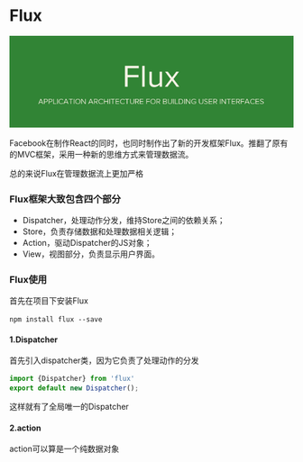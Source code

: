 # Flux

![](/assets/bg2016011501.png)

Facebook在制作React的同时，也同时制作出了新的开发框架Flux。推翻了原有的MVC框架，采用一种新的思维方式来管理数据流。

总的来说Flux在管理数据流上更加严格

### Flux框架大致包含四个部分

* Dispatcher，处理动作分发，维持Store之间的依赖关系；
* Store，负责存储数据和处理数据相关逻辑；
* Action，驱动Dispatcher的JS对象；
* View，视图部分，负责显示用户界面。

### Flux使用

首先在项目下安装Flux

`npm install flux --save`

#### 1.Dispatcher

首先引入dispatcher类，因为它负责了处理动作的分发

```js
import {Dispatcher} from 'flux'
export default new Dispatcher();
```

这样就有了全局唯一的Dispatcher

#### 2.action

action可以算是一个纯数据对象

